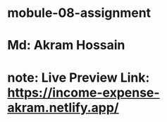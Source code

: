 # mobule-08-assignment
# Md: Akram Hossain
# note: Live Preview Link: https://income-expense-akram.netlify.app/